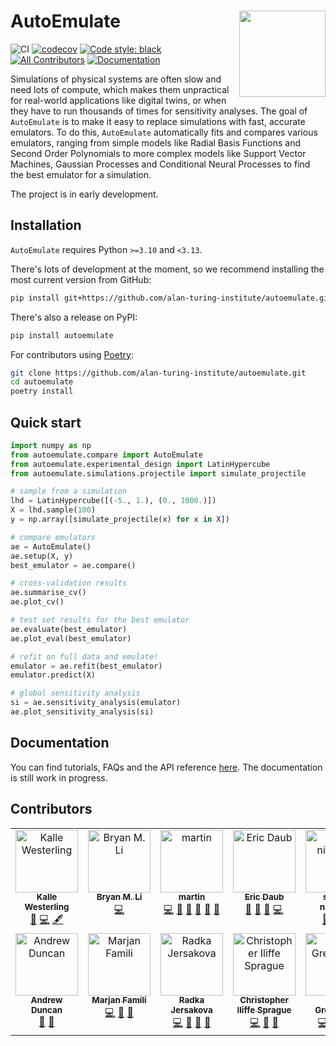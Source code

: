 # AutoEmulate <a href="https://alan-turing-institute.github.io/autoemulate/"><img src="misc/AE_logo_final.png" align="right" height="138" /></a>

![CI](https://github.com/alan-turing-institute/autoemulate/actions/workflows/ci.yaml/badge.svg)
[![codecov](https://codecov.io/gh/alan-turing-institute/autoemulate/graph/badge.svg?token=XD1HXQUIGK)](https://codecov.io/gh/alan-turing-institute/autoemulate)
[![Code style: black](https://img.shields.io/badge/code%20style-black-000000.svg)](https://github.com/psf/black)
[![All Contributors](https://img.shields.io/github/all-contributors/alan-turing-institute/autoemulate?color=ee8449&style=flat-square)](#contributors)
[![Documentation](https://img.shields.io/badge/documentation-blue)](https://alan-turing-institute.github.io/autoemulate/)

<!-- SPHINX-START -->
Simulations of physical systems are often slow and need lots of compute, which makes them unpractical for real-world applications like digital twins, or when they have to run thousands of times for sensitivity analyses. The goal of `AutoEmulate` is to make it easy to replace simulations with fast, accurate emulators. To do this, `AutoEmulate` automatically fits and compares various emulators, ranging from simple models like Radial Basis Functions and Second Order Polynomials to more complex models like Support Vector Machines, Gaussian Processes and Conditional Neural Processes to find the best emulator for a simulation. 

The project is in early development. 

## Installation

`AutoEmulate` requires Python `>=3.10` and `<3.13`.

There's lots of development at the moment, so we recommend installing the most current version from GitHub:

```bash
pip install git+https://github.com/alan-turing-institute/autoemulate.git
```

There's also a release on PyPI:

```bash
pip install autoemulate
```

For contributors using [Poetry](https://python-poetry.org/):

```bash
git clone https://github.com/alan-turing-institute/autoemulate.git
cd autoemulate
poetry install
```

## Quick start

```python
import numpy as np
from autoemulate.compare import AutoEmulate
from autoemulate.experimental_design import LatinHypercube
from autoemulate.simulations.projectile import simulate_projectile

# sample from a simulation
lhd = LatinHypercube([(-5., 1.), (0., 1000.)])
X = lhd.sample(100)
y = np.array([simulate_projectile(x) for x in X])

# compare emulators
ae = AutoEmulate()
ae.setup(X, y)
best_emulator = ae.compare() 

# cross-validation results
ae.summarise_cv() 
ae.plot_cv()

# test set results for the best emulator
ae.evaluate(best_emulator) 
ae.plot_eval(best_emulator)

# refit on full data and emulate!
emulator = ae.refit(best_emulator) 
emulator.predict(X)

# global sensitivity analysis
si = ae.sensitivity_analysis(emulator)
ae.plot_sensitivity_analysis(si)
```

## Documentation

You can find tutorials, FAQs and the API reference [here](https://alan-turing-institute.github.io/autoemulate/). The documentation is still work in progress.

## Contributors

<!-- ALL-CONTRIBUTORS-LIST:START - Do not remove or modify this section -->
<!-- prettier-ignore-start -->
<!-- markdownlint-disable -->
<table>
  <tbody>
    <tr>
      <td align="center" valign="top" width="14.28%"><a href="http://www.westerling.nu"><img src="https://avatars.githubusercontent.com/u/7298727?v=4?s=100" width="100px;" alt="Kalle Westerling"/><br /><sub><b>Kalle Westerling</b></sub></a><br /><a href="#doc-kallewesterling" title="Documentation">📖</a> <a href="#code-kallewesterling" title="Code">💻</a> <a href="#content-kallewesterling" title="Content">🖋</a></td>
      <td align="center" valign="top" width="14.28%"><a href="https://bryanli.io"><img src="https://avatars.githubusercontent.com/u/9648242?v=4?s=100" width="100px;" alt="Bryan M. Li"/><br /><sub><b>Bryan M. Li</b></sub></a><br /><a href="#code-bryanlimy" title="Code">💻</a></td>
      <td align="center" valign="top" width="14.28%"><a href="https://github.com/mastoffel"><img src="https://avatars.githubusercontent.com/u/7348440?v=4?s=100" width="100px;" alt="martin"/><br /><sub><b>martin</b></sub></a><br /><a href="#code-mastoffel" title="Code">💻</a> <a href="#ideas-mastoffel" title="Ideas, Planning, & Feedback">🤔</a> <a href="#doc-mastoffel" title="Documentation">📖</a> <a href="#maintenance-mastoffel" title="Maintenance">🚧</a> <a href="#research-mastoffel" title="Research">🔬</a> <a href="#review-mastoffel" title="Reviewed Pull Requests">👀</a></td>
      <td align="center" valign="top" width="14.28%"><a href="https://github.com/edaub"><img src="https://avatars.githubusercontent.com/u/45598892?v=4?s=100" width="100px;" alt="Eric Daub"/><br /><sub><b>Eric Daub</b></sub></a><br /><a href="#ideas-edaub" title="Ideas, Planning, & Feedback">🤔</a> <a href="#projectManagement-edaub" title="Project Management">📆</a> <a href="#review-edaub" title="Reviewed Pull Requests">👀</a> <a href="#code-edaub" title="Code">💻</a></td>
      <td align="center" valign="top" width="14.28%"><a href="https://github.com/snie007"><img src="https://avatars.githubusercontent.com/u/20723650?v=4?s=100" width="100px;" alt="steven niederer"/><br /><sub><b>steven niederer</b></sub></a><br /><a href="#ideas-snie007" title="Ideas, Planning, & Feedback">🤔</a> <a href="#content-snie007" title="Content">🖋</a> <a href="#projectManagement-snie007" title="Project Management">📆</a></td>
      <td align="center" valign="top" width="14.28%"><a href="https://github.com/MaxBalmus"><img src="https://avatars.githubusercontent.com/u/34339336?v=4?s=100" width="100px;" alt="Maximilian Balmus"/><br /><sub><b>Maximilian Balmus</b></sub></a><br /><a href="#code-MaxBalmus" title="Code">💻</a> <a href="#bug-MaxBalmus" title="Bug reports">🐛</a></td>
      <td align="center" valign="top" width="14.28%"><a href="https://github.com/aranas"><img src="https://avatars.githubusercontent.com/u/6906140?v=4?s=100" width="100px;" alt="Sophie Arana"/><br /><sub><b>Sophie Arana</b></sub></a><br /><a href="#content-aranas" title="Content">🖋</a> <a href="#doc-aranas" title="Documentation">📖</a> <a href="#projectManagement-aranas" title="Project Management">📆</a></td>
    </tr>
    <tr>
      <td align="center" valign="top" width="14.28%"><a href="https://github.com/aduncan001"><img src="https://avatars.githubusercontent.com/u/2352812?v=4?s=100" width="100px;" alt="Andrew Duncan"/><br /><sub><b>Andrew Duncan</b></sub></a><br /><a href="#ideas-aduncan001" title="Ideas, Planning, & Feedback">🤔</a> <a href="#projectManagement-aduncan001" title="Project Management">📆</a></td>
      <td align="center" valign="top" width="14.28%"><a href="https://github.com/marjanfamili"><img src="https://avatars.githubusercontent.com/u/44607686?v=4?s=100" width="100px;" alt="Marjan Famili"/><br /><sub><b>Marjan Famili</b></sub></a><br /><a href="#code-marjanfamili" title="Code">💻</a> <a href="#ideas-marjanfamili" title="Ideas, Planning, & Feedback">🤔</a> <a href="#doc-marjanfamili" title="Documentation">📖</a></td>
      <td align="center" valign="top" width="14.28%"><a href="https://github.com/radka-j"><img src="https://avatars.githubusercontent.com/u/29207091?v=4?s=100" width="100px;" alt="Radka Jersakova"/><br /><sub><b>Radka Jersakova</b></sub></a><br /><a href="#code-radka-j" title="Code">💻</a> <a href="#projectManagement-radka-j" title="Project Management">📆</a> <a href="#maintenance-radka-j" title="Maintenance">🚧</a> <a href="#ideas-radka-j" title="Ideas, Planning, & Feedback">🤔</a></td>
      <td align="center" valign="top" width="14.28%"><a href="https://cisprague.github.io/"><img src="https://avatars.githubusercontent.com/u/17131395?v=4?s=100" width="100px;" alt="Christopher Iliffe Sprague"/><br /><sub><b>Christopher Iliffe Sprague</b></sub></a><br /><a href="#code-cisprague" title="Code">💻</a> <a href="#design-cisprague" title="Design">🎨</a> <a href="#ideas-cisprague" title="Ideas, Planning, & Feedback">🤔</a></td>
      <td align="center" valign="top" width="14.28%"><a href="https://github.com/sgreenbury"><img src="https://avatars.githubusercontent.com/u/50113363?v=4?s=100" width="100px;" alt="Sam Greenbury"/><br /><sub><b>Sam Greenbury</b></sub></a><br /><a href="#code-sgreenbury" title="Code">💻</a> <a href="#ideas-sgreenbury" title="Ideas, Planning, & Feedback">🤔</a> <a href="#review-sgreenbury" title="Reviewed Pull Requests">👀</a> <a href="#projectManagement-sgreenbury" title="Project Management">📆</a></td>
    </tr>
  </tbody>
</table>

<!-- markdownlint-restore -->
<!-- prettier-ignore-end -->

<!-- ALL-CONTRIBUTORS-LIST:END -->
